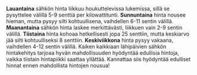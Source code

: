 **Lauantaina** sähkön hinta liikkuu houkuttelevissa lukemissa, sillä se pysyttelee välillä 5-9 senttiä per kilowattitunti. **Sunnuntaina** hinta nousee hieman, mutta pysyy silti kohtuullisena, vaihdellen 6-11 sentin välillä. **Maanantaina** sähkön hinta laskee merkittävästi, liikkuen vain 2-9 sentin välillä. **Tiistaina** hinta kohoaa hetkellisesti jopa 25 senttiin, mutta keskiarvo jää silti kohtuulliseksi 8 senttiin. **Keskiviikkona** hinta pysyy vakaana, vaihdellen 4-12 sentin välillä. Kaiken kaikkiaan lähipäivien sähkön hintakehitys tarjoaa hyvän mahdollisuuden hyödyntää edullisia hintoja, vaikka tiistain hintapiikki saattaa yllättää. Kannattaa siis hyödyntää edulliset hinnat ennen mahdollista hintojen nousua!